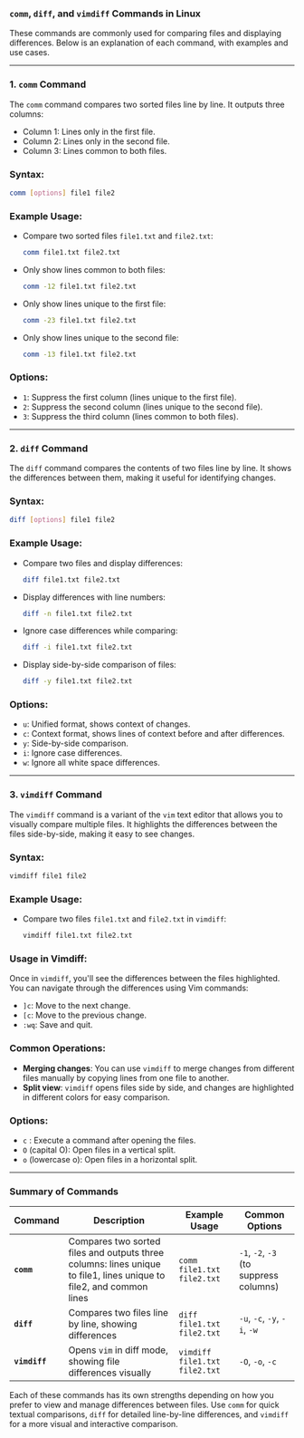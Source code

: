 ### `comm`, `diff`, and `vimdiff` Commands in Linux

These commands are commonly used for comparing files and displaying differences. Below is an explanation of each command, with examples and use cases.

---

### 1. **`comm` Command**

The `comm` command compares two sorted files line by line. It outputs three columns:

- Column 1: Lines only in the first file.
- Column 2: Lines only in the second file.
- Column 3: Lines common to both files.

### **Syntax**:

```bash
comm [options] file1 file2

```

### **Example Usage**:

- Compare two sorted files `file1.txt` and `file2.txt`:
    
    ```bash
    comm file1.txt file2.txt
    
    ```
    
- Only show lines common to both files:
    
    ```bash
    comm -12 file1.txt file2.txt
    
    ```
    
- Only show lines unique to the first file:
    
    ```bash
    comm -23 file1.txt file2.txt
    
    ```
    
- Only show lines unique to the second file:
    
    ```bash
    comm -13 file1.txt file2.txt
    
    ```
    

### **Options**:

- `1`: Suppress the first column (lines unique to the first file).
- `2`: Suppress the second column (lines unique to the second file).
- `3`: Suppress the third column (lines common to both files).

---

### 2. **`diff` Command**

The `diff` command compares the contents of two files line by line. It shows the differences between them, making it useful for identifying changes.

### **Syntax**:

```bash
diff [options] file1 file2

```

### **Example Usage**:

- Compare two files and display differences:
    
    ```bash
    diff file1.txt file2.txt
    
    ```
    
- Display differences with line numbers:
    
    ```bash
    diff -n file1.txt file2.txt
    
    ```
    
- Ignore case differences while comparing:
    
    ```bash
    diff -i file1.txt file2.txt
    
    ```
    
- Display side-by-side comparison of files:
    
    ```bash
    diff -y file1.txt file2.txt
    
    ```
    

### **Options**:

- `u`: Unified format, shows context of changes.
- `c`: Context format, shows lines of context before and after differences.
- `y`: Side-by-side comparison.
- `i`: Ignore case differences.
- `w`: Ignore all white space differences.

---

### 3. **`vimdiff` Command**

The `vimdiff` command is a variant of the `vim` text editor that allows you to visually compare multiple files. It highlights the differences between the files side-by-side, making it easy to see changes.

### **Syntax**:

```bash
vimdiff file1 file2

```

### **Example Usage**:

- Compare two files `file1.txt` and `file2.txt` in `vimdiff`:
    
    ```bash
    vimdiff file1.txt file2.txt
    
    ```
    

### **Usage in Vimdiff**:

Once in `vimdiff`, you'll see the differences between the files highlighted. You can navigate through the differences using Vim commands:

- `]c`: Move to the next change.
- `[c`: Move to the previous change.
- `:wq`: Save and quit.

### **Common Operations**:

- **Merging changes**: You can use `vimdiff` to merge changes from different files manually by copying lines from one file to another.
- **Split view**: `vimdiff` opens files side by side, and changes are highlighted in different colors for easy comparison.

### **Options**:

- `c` : Execute a command after opening the files.
- `O` (capital O): Open files in a vertical split.
- `o` (lowercase o): Open files in a horizontal split.

---

### Summary of Commands

| Command | Description | Example Usage | Common Options |
| --- | --- | --- | --- |
| **`comm`** | Compares two sorted files and outputs three columns: lines unique to file1, lines unique to file2, and common lines | `comm file1.txt file2.txt` | `-1`, `-2`, `-3` (to suppress columns) |
| **`diff`** | Compares two files line by line, showing differences | `diff file1.txt file2.txt` | `-u`, `-c`, `-y`, `-i`, `-w` |
| **`vimdiff`** | Opens `vim` in diff mode, showing file differences visually | `vimdiff file1.txt file2.txt` | `-O`, `-o`, `-c` |

Each of these commands has its own strengths depending on how you prefer to view and manage differences between files. Use `comm` for quick textual comparisons, `diff` for detailed line-by-line differences, and `vimdiff` for a more visual and interactive comparison.
